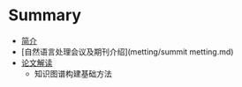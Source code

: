 # Summary

* [简介](README.md)
* [自然语言处理会议及期刊介绍](metting/summit metting.md)
* [论文解读](papers/readme.md)
    * 知识图谱构建基础方法


